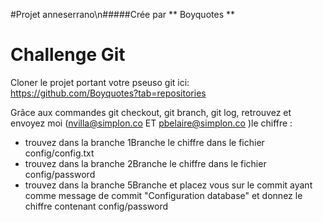 #Projet anneserrano\n#####Crée par ** Boyquotes **
# Challenge Git
Cloner le projet portant votre pseuso git ici:  
https://github.com/Boyquotes?tab=repositories  

Grâce aux commandes git checkout, git branch, git log, retrouvez et envoyez moi (nvilla@simplon.co ET pbelaire@simplon.co )le chiffre :  
* trouvez dans la branche 1Branche le chiffre dans le fichier config/config.txt  
* trouvez dans la branche 2Branche le chiffre dans le fichier config/password
* trouvez dans la branche 5Branche et placez vous sur le commit ayant comme message de commit "Configuration database" et donnez le chiffre contenant config/password
